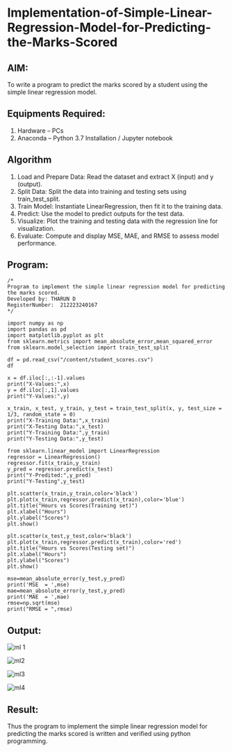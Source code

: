 # Implementation-of-Simple-Linear-Regression-Model-for-Predicting-the-Marks-Scored

## AIM:
To write a program to predict the marks scored by a student using the simple linear regression model.

## Equipments Required:
1. Hardware – PCs
2. Anaconda – Python 3.7 Installation / Jupyter notebook

## Algorithm
1. Load and Prepare Data: Read the dataset and extract X (input) and y (output).
2. Split Data: Split the data into training and testing sets using train_test_split.
3. Train Model: Instantiate LinearRegression, then fit it to the training data.
4. Predict: Use the model to predict outputs for the test data.
5. Visualize: Plot the training and testing data with the regression line for visualization.
6. Evaluate: Compute and display MSE, MAE, and RMSE to assess model performance.

## Program:
```
/*
Program to implement the simple linear regression model for predicting the marks scored.
Developed by: THARUN D
RegisterNumber:  212223240167
*/

import numpy as np
import pandas as pd
import matplotlib.pyplot as plt
from sklearn.metrics import mean_absolute_error,mean_squared_error
from sklearn.model_selection import train_test_split

df = pd.read_csv("/content/student_scores.csv")
df

x = df.iloc[:,:-1].values
print("X-Values:",x)
y = df.iloc[:,1].values
print("Y-Values:",y)

x_train, x_test, y_train, y_test = train_test_split(x, y, test_size = 1/3, random_state = 0)
print("X-Training Data:",x_train)
print("X-Testing Data:",x_test)
print("Y-Training Data:",y_train)
print("Y-Testing Data:",y_test)

from sklearn.linear_model import LinearRegression
regressor = LinearRegression()
regressor.fit(x_train,y_train)
y_pred = regressor.predict(x_test)
print("Y-Predited:",y_pred)
print("Y-Testing",y_test)

plt.scatter(x_train,y_train,color='black')
plt.plot(x_train,regressor.predict(x_train),color='blue')
plt.title("Hours vs Scores(Training set)")
plt.xlabel("Hours")
plt.ylabel("Scores")
plt.show()

plt.scatter(x_test,y_test,color='black')
plt.plot(x_train,regressor.predict(x_train),color='red')
plt.title("Hours vs Scores(Testing set)")
plt.xlabel("Hours")
plt.ylabel("Scores")
plt.show()

mse=mean_absolute_error(y_test,y_pred)
print('MSE  = ',mse)
mae=mean_absolute_error(y_test,y_pred)
print('MAE  = ',mae)
rmse=np.sqrt(mse)
print("RMSE = ",rmse)
```

## Output:
![ml 1](https://github.com/user-attachments/assets/7c48ab81-1d1a-4163-8fed-01931f5c0085)

![ml2](https://github.com/user-attachments/assets/ba45cd9d-41e3-4d1f-b5f9-ad534e279ec9)

![ml3](https://github.com/user-attachments/assets/5feae8c9-880e-47e8-bc55-70e23b59cc1e)

![ml4](https://github.com/user-attachments/assets/8b3a5b07-dfef-4d61-9332-8c91e1378ec7)


## Result:
Thus the program to implement the simple linear regression model for predicting the marks scored is written and verified using python programming.

